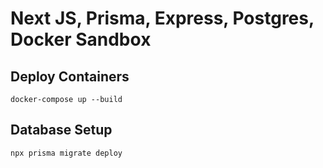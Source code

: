 # Next JS, Prisma, Express, Postgres, Docker Sandbox

## Deploy Containers
```
docker-compose up --build
```
## Database Setup
```
npx prisma migrate deploy
```